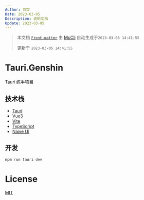 ```yaml
---
Author: 目棃
Date: 2023-03-05
Description: 说明文档
Update: 2023-03-05
---
```


> 本文档 [`Front-matter`](https://github.com/BTMuli/Mucli#FrontMatter) 由 [MuCli](https://github.com/BTMuli/Mucli) 自动生成于`2023-03-05 14:41:55`
> 
> 更新于 `2023-03-05 14:41:55`

# Tauri.Genshin

Tauri 练手项目

## 技术栈

- [Tauri](https://tauri.studio/zh-CN/)
- [Vue3](https://v3.cn.vuejs.org/)
- [Vite](https://cn.vitejs.dev/)
- [TypeScript](https://www.typescriptlang.org/)
- [Naive UI](https://www.naiveui.com/zh-CN/os-theme/dark)

## 开发

```bash
npm run tauri dev
```

# License

[MIT](LICENSE)
